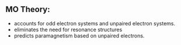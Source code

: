 
## MO Theory:
- accounts for odd electron systems and unpaired electron systems.
- eliminates the need for resonance structures
- predicts paramagnetism based on unpaired electrons.